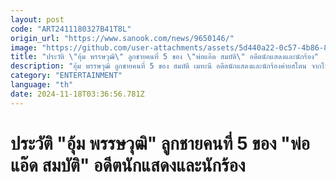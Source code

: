 ```yaml
---
layout: post
code: "ART2411180327B41T8L"
origin_url: "https://www.sanook.com/news/9650146/"
image: "https://github.com/user-attachments/assets/5d440a22-0c57-4b86-8e14-bd2e14abb30d"
title: "ประวัติ \"อุ้ม พรรษวุฒิ\" ลูกชายคนที่ 5 ของ \"พ่อแอ๊ด สมบัติ\" อดีตนักแสดงและนักร้อง"
description: "อุ้ม พรรษวุฒิ ลูกชายคนที่ 5 ของ สมบัติ เมทะนี อดีตนักแสดงและนักร้องค่ายสโตน จากไปอย่างสงบด้วยโรคมะเร็ง"
category: "ENTERTAINMENT"
language: "th"
date: 2024-11-18T03:36:56.781Z
---
```


# ประวัติ "อุ้ม พรรษวุฒิ" ลูกชายคนที่ 5 ของ "พ่อแอ๊ด สมบัติ" อดีตนักแสดงและนักร้อง